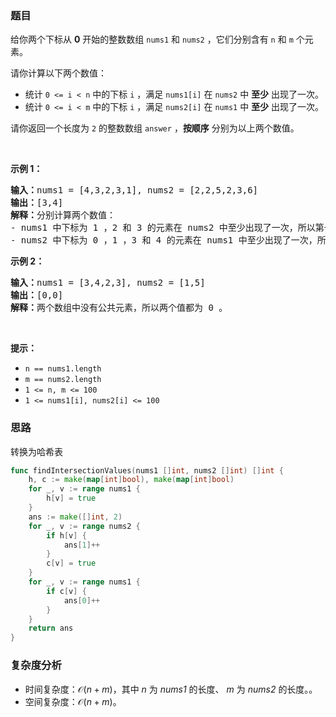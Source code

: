 ### 题目

<p>给你两个下标从 <strong>0</strong> 开始的整数数组 <code>nums1</code> 和 <code>nums2</code> ，它们分别含有 <code>n</code> 和 <code>m</code> 个元素。</p>

<p>请你计算以下两个数值：</p>

<ul>
	<li>统计 <code>0 <= i < n</code> 中的下标 <code>i</code> ，满足 <code>nums1[i]</code> 在 <code>nums2</code> 中 <strong>至少</strong> 出现了一次。</li>
	<li>统计 <code>0 <= i < m</code> 中的下标 <code>i</code> ，满足 <code>nums2[i]</code> 在 <code>nums1</code> 中 <strong>至少</strong> 出现了一次。</li>
</ul>

<p>请你返回一个长度为 <code>2</code> 的整数数组<em> </em><code>answer</code> ，<strong>按顺序</strong> 分别为以上两个数值。</p>

<p> </p>

<p><strong class="example">示例 1：</strong></p>

<pre>
<strong>输入：</strong>nums1 = [4,3,2,3,1], nums2 = [2,2,5,2,3,6]
<b>输出：</b>[3,4]
<b>解释：</b>分别计算两个数值：
- nums1 中下标为 1 ，2 和 3 的元素在 nums2 中至少出现了一次，所以第一个值为 3 。
- nums2 中下标为 0 ，1 ，3 和 4 的元素在 nums1 中至少出现了一次，所以第二个值为 4 。
</pre>

<p><strong class="example">示例 2：</strong></p>

<pre>
<b>输入：</b>nums1 = [3,4,2,3], nums2 = [1,5]
<b>输出：</b>[0,0]
<b>解释：</b>两个数组中没有公共元素，所以两个值都为 0 。
</pre>

<p> </p>

<p><strong>提示：</strong></p>

<ul>
	<li><code>n == nums1.length</code></li>
	<li><code>m == nums2.length</code></li>
	<li><code>1 <= n, m <= 100</code></li>
	<li><code>1 <= nums1[i], nums2[i] <= 100</code></li>
</ul>

### 思路

转换为哈希表

```go  
func findIntersectionValues(nums1 []int, nums2 []int) []int {
	h, c := make(map[int]bool), make(map[int]bool)
	for _, v := range nums1 {
		h[v] = true
	}
	ans := make([]int, 2)
	for _, v := range nums2 {
		if h[v] {
			ans[1]++
		}
		c[v] = true
	}
	for _, v := range nums1 {
		if c[v] {
			ans[0]++
		}
	}
	return ans
}
```

### 复杂度分析

- 时间复杂度：$\mathcal{O}(n+m)$，其中 $n$ 为 $\textit{nums1}$ 的长度、 $m$ 为 $\textit{nums2}$ 的长度。。
- 空间复杂度：$\mathcal{O}(n+m)$。
